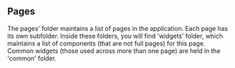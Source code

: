## Pages

The pages' folder maintains a list of pages in the application. Each page has its own subfolder. Inside these
folders, you will find 'widgets' folder, which maintains a list of components (that are not full pages) for this
page. Common widgets (those used across more than one page) are held in the 'common' folder. 